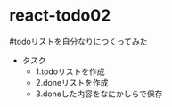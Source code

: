 react-todo02
=======================

#todoリストを自分なりにつくってみた

* タスク
  - 1.todoリストを作成
  - 2.doneリストを作成
  - 3.doneした内容をなにかしらで保存